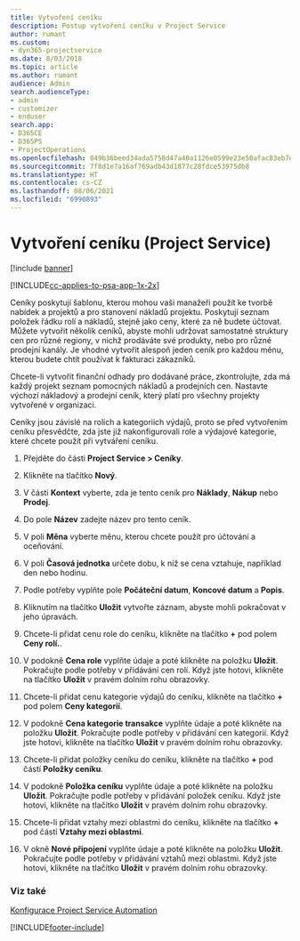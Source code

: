 ```yaml
---
title: Vytvoření ceníku
description: Postup vytvoření ceníku v Project Service
author: rumant
ms.custom:
- dyn365-projectservice
ms.date: 8/03/2018
ms.topic: article
ms.author: rumant
audience: Admin
search.audienceType:
- admin
- customizer
- enduser
search.app:
- D365CE
- D365PS
- ProjectOperations
ms.openlocfilehash: 049b36beed34ada5758d47a40a1126e0599e23e50afac83eb7ef0e37daaaaa65
ms.sourcegitcommit: 7f8d1e7a16af769adb43d1877c28fdce53975db8
ms.translationtype: HT
ms.contentlocale: cs-CZ
ms.lasthandoff: 08/06/2021
ms.locfileid: "6990893"
---
```

# <a name="create-a-price-list-project-service"></a>Vytvoření ceníku (Project Service)

[!include [banner](../includes/psa-now-project-operations.md)]

[!INCLUDE[cc-applies-to-psa-app-1x-2x](../includes/cc-applies-to-psa-app-1x-2x.md)]

Ceníky poskytují šablonu, kterou mohou vaši manažeři použít ke tvorbě nabídek a projektů a pro stanovení nákladů projektu. Poskytují seznam položek řádku rolí a nákladů, stejně jako ceny, které za ně budete účtovat. Můžete vytvořit několik ceníků, abyste mohli udržovat samostatné struktury cen pro různé regiony, v nichž prodáváte své produkty, nebo pro různé prodejní kanály. Je vhodné vytvořit alespoň jeden ceník pro každou měnu, kterou budete chtít používat k fakturaci zákazníků.  
  
Chcete-li vytvořit finanční odhady pro dodávané práce, zkontrolujte, zda má každý projekt seznam pomocných nákladů a prodejních cen. Nastavte výchozí nákladový a prodejní ceník, který platí pro všechny projekty vytvořené v organizaci.  
  
Ceníky jsou závislé na rolích a kategoriích výdajů, proto se před vytvořením ceníku přesvědčte, zda jste již nakonfigurovali role a výdajové kategorie, které chcete použít při vytváření ceníku.  
  
1.  Přejděte do části **Project Service > Ceníky**.  
  
2.  Klikněte na tlačítko **Nový**.  
  
3.  V části **Kontext** vyberte, zda je tento ceník pro **Náklady**, **Nákup** nebo **Prodej**.  
  
4.  Do pole **Název** zadejte název pro tento ceník.  
  
5.  V poli **Měna** vyberte měnu, kterou chcete použít pro účtování a oceňování.  
  
6.  V poli **Časová jednotka** určete dobu, k níž se cena vztahuje, například den nebo hodinu.  
  
7.  Podle potřeby vyplňte pole  **Počáteční datum**, **Koncové datum** a **Popis**.  
  
8.  Kliknutím na tlačítko **Uložit** vytvořte záznam, abyste mohli pokračovat v jeho úpravách.  
  
9. Chcete-li přidat cenu role do ceníku, klikněte na tlačítko **+** pod polem **Ceny rolí.**.  
  
10. V podokně **Cena role** vyplňte údaje a poté klikněte na položku **Uložit**. Pokračujte podle potřeby v přidávání cen rolí. Když jste hotovi, klikněte na tlačítko **Uložit** v pravém dolním rohu obrazovky.  
  
11. Chcete-li přidat cenu kategorie výdajů do ceníku, klikněte na tlačítko **+** pod polem **Ceny kategorií**.  
  
12. V podokně **Cena kategorie transakce** vyplňte údaje a poté klikněte na položku **Uložit**. Pokračujte podle potřeby v přidávání cen kategorií. Když jste hotovi, klikněte na tlačítko **Uložit** v pravém dolním rohu obrazovky.  
  
13. Chcete-li přidat položky ceníku do ceníku, klikněte na tlačítko **+** pod částí **Položky ceníku**.  
  
14. V podokně **Položka ceníku** vyplňte údaje a poté klikněte na položku **Uložit**. Pokračujte podle potřeby v přidávání položek ceníku. Když jste hotovi, klikněte na tlačítko **Uložit** v pravém dolním rohu obrazovky.  
  
15. Chcete-li přidat vztahy mezi oblastmi do ceníku, klikněte na tlačítko **+** pod částí **Vztahy mezi oblastmi**.  
  
16. V okně **Nové připojení** vyplňte údaje a poté klikněte na položku **Uložit**. Pokračujte podle potřeby v přidávání vztahů mezi oblastmi. Když jste hotovi, klikněte na tlačítko **Uložit** v pravém dolním rohu obrazovky.  
  
### <a name="see-also"></a>Viz také  
 [Konfigurace Project Service Automation](../psa/configure.md)


[!INCLUDE[footer-include](../includes/footer-banner.md)]